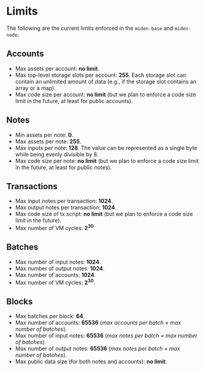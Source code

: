 # Limits

The following are the current limits enforced in the `miden-base` and `miden-node`:

## Accounts
- Max assets per account: **no limit**.
- Max top-level storage slots per account: **255**. Each storage slot can contain an unlimited 
  amount of data (e.g., if the storage slot contains an array or a map).
- Max code size per account: **no limit** (but we plan to enforce a code size limit in the future, 
  at least for public accounts).

## Notes
- Min assets per note: **0**.
- Max assets per note: **255**.
- Max inputs per note: **128**. The value can be represented as a single byte while being 
  evenly divisible by 8.
- Max code size per note: **no limit** (but we plan to enforce a code size limit in the future,
  at least for public notes).

## Transactions
- Max input notes per transaction: **1024**.
- Max output notes per transaction: **1024**.
- Max code size of tx script: **no limit** (but we plan to enforce a code size limit in the future).
- Max number of VM cycles: **$2^{30}$**.

## Batches
- Max number of input notes: **1024**.
- Max number of output notes: **1024**.
- Max number of accounts: **1024**.
- Max number of VM cycles: **$2^{30}$**.

## Blocks
- Max batches per block: **64**.
- Max number of accounts: **65536** (*max accounts per batch × max number of batches*).
- Max number of input notes: **65536** (*max notes per batch × max number of batches*).
- Max number of output notes: **65536** (*max notes per batch × max number of batches*).
- Max public data size (for both notes and accounts): **no limit**.

